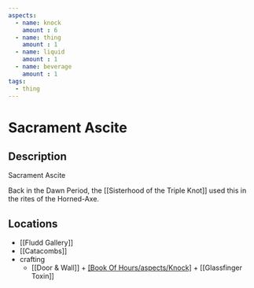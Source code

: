 ```yaml
---
aspects: 
  - name: knock
    amount : 6
  - name: thing
    amount : 1
  - name: liquid
    amount : 1
  - name: beverage
    amount : 1
tags:
  - thing
---
```


# Sacrament Ascite

## Description
Sacrament Ascite

Back in the Dawn Period, the [[Sisterhood of the Triple Knot]] used this in the rites of the Horned-Axe.
## Locations
- [[Fludd Gallery]]
- [[Catacombs]]
- crafting
	- [[Door & Wall]] + [[Book Of Hours/aspects/Knock]](15) + [[Glassfinger Toxin]]